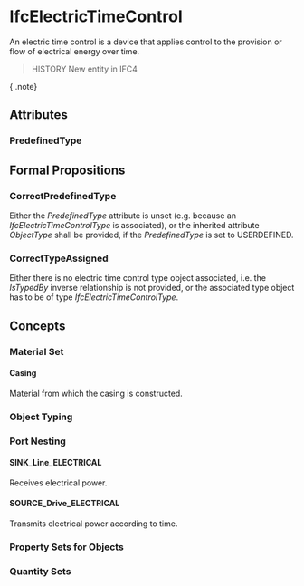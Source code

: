# IfcElectricTimeControl

An electric time control is a device that applies control to the provision or flow of electrical energy over time.
<!-- end of short definition -->


> HISTORY New entity in IFC4

{ .note}
>

## Attributes

### PredefinedType


## Formal Propositions

### CorrectPredefinedType
Either the _PredefinedType_ attribute is unset (e.g. because an _IfcElectricTimeControlType_ is associated), or the inherited attribute _ObjectType_ shall be provided, if the _PredefinedType_ is set to USERDEFINED.

### CorrectTypeAssigned
Either there is no electric time control type object associated, i.e. the _IsTypedBy_ inverse relationship is not provided, or the associated type object has to be of type _IfcElectricTimeControlType_.

## Concepts

### Material Set



#### Casing

Material from which the casing is constructed.

### Object Typing



### Port Nesting



#### SINK_Line_ELECTRICAL

Receives electrical power.

#### SOURCE_Drive_ELECTRICAL

Transmits electrical power according to time.

### Property Sets for Objects



### Quantity Sets



